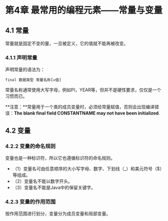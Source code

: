 # 第4章 最常用的编程元素——常量与变量

## 4.1 常量

常量就是固定不变的量，一旦被定义，它的值就不能再被改变。

### 4.1.1 声明常量

声明常量的语法为：

    final 数据类型 常量名称[=值]

常量名称通常使用大写字母，例如PI，YEAR等，但并不是硬性要求，仅仅是一个习惯而已。

**注意：**常量用于一个类的成员变量时，必须给常量赋值，否则会出现编译错误：<b>The blank final field CONSTANTNAME may not 
have been initialized</b>.

## 4.2 变量

### 4.2.2 变量的命名规则

变量也是一种标识符，所以它也遵循标识符的命名规则。

* （1）变量名可由任意顺序的大小写字母、数字、下划线（_）和美元符号（$）等组成。
* （2）变量名不能以数字开头。
* （3）变量名不能是Java中的保留关键字。

### 4.2.3 变量的作用范围

按作用范围进行划分，变量分为成员变量和局部变量。
